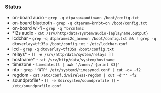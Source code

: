 ### Status

- on-board audio     - `grep -q dtparam=audio=on /boot/config.txt`
- on-board bluetooth - `grep -q dtparam=krnbt=on /boot/config.txt`
- on-board wi-fi     - `grep -q ^brcmfmac`
- \*i2s audio        - `cat /srv/http/data/system/audio-{aplayname,output}`
- lcdchar            - `grep -q dtparam=i2c_arm=on /boot/config.txt && ! grep -q dtoverlay=tft35a /boot/config.txt` - `/etc/lcdchar.conf`
- lcd                - `grep -q dtoverlay=tft35a /boot/config.txt`
- relays\*           - `[[ -e /srv/http/data/system/relays ]]`
- hostname\*         - `cat /srv/http/data/system/hostname`
- timezone           - `timedatectl | awk '/zone:/ {print $3}'`
- ntp                - `grep '^NTP' /etc/systemd/timesyncd.conf | cut -d= -f2`
- regdom             - `cat /etc/conf.d/wireless-regdom | cut -d'"' -f2`
- soundprofile\*     - `[[ -e $dirsystem/soundprofile ]]` - `/etc/soundprofile.conf`

